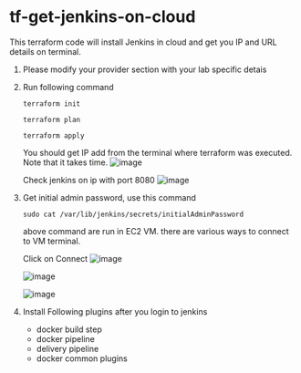 # tf-get-jenkins-on-cloud
  
This terraform code will install Jenkins in cloud and get you IP and URL details on terminal. 

1. Please modify your provider section with your lab specific detais

2. Run following command
   ```
   terraform init
   ```
   ```
   terraform plan
   ```
   ```
   terraform apply
    ```
   You should get IP add from the terminal where terraform was executed.
   Note that it takes time. 
   ![image](https://github.com/jvsocial/tf-get-jenkins-on-cloud/assets/78414554/53667dd0-1f39-4234-bc06-b88661798ad7)

   Check jenkins on ip with port 8080
   ![image](https://github.com/jvsocial/tf-get-jenkins-on-cloud/assets/78414554/b468dd65-c85f-424e-9592-fbc244f0c79a)

   
4. Get initial admin password, use this command
   ```
   sudo cat /var/lib/jenkins/secrets/initialAdminPassword
   ```

   above command are run in EC2 VM. there are various ways to connect to VM terminal.

   Click on Connect
   ![image](https://github.com/jvsocial/tf-get-jenkins-on-cloud/assets/78414554/eb9c9a54-daad-4b00-81b4-aac226f5d33c)


   ![image](https://github.com/jvsocial/tf-get-jenkins-on-cloud/assets/78414554/5e532f43-c711-4eb6-af7e-fc80f9ff3d2b)

   ![image](https://github.com/jvsocial/tf-get-jenkins-on-cloud/assets/78414554/49ccc60e-8084-42a2-be67-618a5746e098)

   
6. Install Following plugins after you login to jenkins
   - docker build step
   - docker pipeline
   - delivery pipeline
   - docker common plugins 
